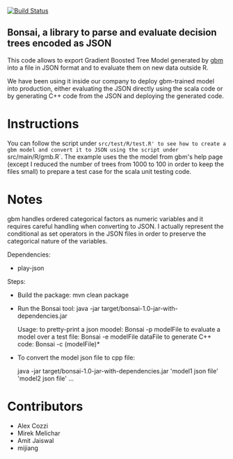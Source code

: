 [![Build Status](https://travis-ci.org/eBay/bonsai.svg?branch=master)](https://travis-ci.org/eBay/bonsai)

## Bonsai, a library to parse and evaluate decision trees encoded as JSON
This code allows to export Gradient Boosted Tree Model generated by 
[gbm](http://cran.r-project.org/web/packages/gbm) into a file in JSON format
and to evaluate them on new data outside R.

We have been using it inside our company to deploy gbm-trained model into production, 
either evaluating the JSON directly using the scala code or by generating C++ code from the
JSON and deploying the generated code. 

# Instructions
You can follow the script under `src/test/R/test.R' to see how to create a gbm
model and convert it to JSON using the script under `src/main/R/gmb.R`.
The example uses the the model from gbm's help page (except I reduced the number of trees 
from 1000 to 100 in order to keep the files small) to prepare a test case for the scala 
unit testing code. 


# Notes
gbm handles ordered categorical factors as numeric variables and it requires careful
handling when converting to JSON. I actually represent the conditional as set operators in
the JSON files in order to preserve the categorical nature of the variables.


Dependencies:

* play-json


Steps:
  * Build the package: mvn clean package
  * Run the Bonsai tool: java -jar target/bonsai-1.0-jar-with-dependencies.jar
  
    Usage: 
      to pretty-print a json moodel: Bonsai -p modelFile
      to evaluate a model over a test file: Bonsai -e modelFile dataFile
      to generate C++ code: Bonsai -c (modelFile)*

  * To convert the model json file to cpp file:
 
    java -jar target/bonsai-1.0-jar-with-dependencies.jar 'model1 json file'  'model2 json file' ...

    
# Contributors
* Alex Cozzi
* Mirek Melichar
* Amit Jaiswal
* mijiang
 